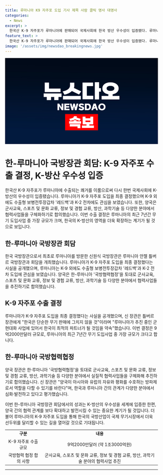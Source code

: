 ```yaml
---
title: 루마니아 K9 자주포 도입 기사 제목 사람 클릭 명사 대명사
categories:
  - News
excerpt: >
  한국산 K-9 자주포가 루마니아에 판매되어 국제사회에 한국 방산 우수성이 입증됐다. 루마니아는 K-9 외에도 레드백과 K-2 전차에도 관심을 보이고 있으며, 양국은 군사교육부터 과학기술까지 다양한 분야에서 협력하고자 합의했다. 신 장관은 한·루마니아 국방협력협정을 기반으로 미래 협력사업을 추진할 것으로 밝혔다. 이러한 협력으로 양국은 아시아와 유럽의 평화와 안전을 위해 협력할 수 있을 것으로 전망된다.
feature_text: >
  한국산 K-9 자주포가 루마니아에 판매되어 국제사회에 한국 방산 우수성이 입증됐다. 루마니아는 K-9 외에도 레드백과 K-2 전차에도 관심을 보이고 있으며, 양국은 군사교육부터 과학기술까지 다양한 분야에서 협력하고자 합의했다. 신 장관은 한·루마니아 국방협력협정을 기반으로 미래 협력사업을 추진할 것으로 밝혔다. 이러한 협력으로 양국은 아시아와 유럽의 평화와 안전을 위해 협력할 수 있을 것으로 전망된다.
image: '/assets/img/newsdao_breakingnews.jpg'
---
```


<p><img src="/assets/img/newsdao_breakingnews.jpg" alt="firstkoreanews 속보" /></p>

<h1>한-루마니아 국방장관 회담: K-9 자주포 수출 결정, K-방산 우수성 입증</h1>

<p data-ke-size="size16">한국산 K-9 자주포가 루마니아에 수출되는 쾌거를 이룸으로써 다시 한번 국제사회에 K-방산의 우수성이 입증됐습니다. 루마니아가 K-9 자주포 도입을 최종 결정했으며 K-9 외에도 수출형 보병전투장갑차 '레드백'과 K-2 전차에도 관심을 보였습니다. 또한, 양국은 군사교육, 스포츠 및 문화 교류, 정보 및 경험 교류, 방산, 과학기술 등 다양한 분야에서 협력사업들을 구체화하기로 합의했습니다. 이번 수출 결정은 루마니아의 최근 7년간 무기 도입사업 중 가장 규모가 크며, 한국의 K-방산의 영역을 더욱 확장하는 계기가 될 것으로 보입니다.</p>

<h2 data-ke-size="size26">한-루마니아 국방장관 회담</h2>

<p data-ke-size="size16">한국 국방장관으로서 최초로 루마니아를 방문한 신원식 국방장관은 루마니아 안젤 틀버르 국방장관과 회담을 개최했습니다. 루마니아가 K-9 자주포 도입을 최종 결정했다는 사실을 공개했으며, 루마니아는 K-9 외에도 수출형 보병전투장갑차 '레드백'과 K-2 전차 도입에 관심을 보였습니다. 양국은 한-루마니아 '국방협력협정'을 토대로 군사교육, 스포츠 및 문화 교류, 정보 및 경험 교류, 방산, 과학기술 등 다양한 분야에서 협력사업들을 추진하기로 합의했습니다.</p>

<h2 data-ke-size="size26">K-9 자주포 수출 결정</h2>

<p data-ke-size="size16">루마니아가 K-9 자주포 도입을 최종 결정했다는 사실을 공개했으며, 신 장관은 틀버르 장관에게 "한국은 단순한 무기 판매에 그치지 않을 것"이라며 "루마니아가 추진 중인 군 현대화 사업에 있어서 한국이 최적의 파트너가 될 것임을 약속"했습니다. 이번 결정은 9억2000만달러 규모로, 루마니아의 최근 7년간 무기 도입사업 중 가장 규모가 크다고 합니다.</p>

<h2 data-ke-size="size26">한-루마니아 국방협력협정</h2>

<p data-ke-size="size16">양국 장관은 한·루마니아 '국방협력협정'을 토대로 군사교육, 스포츠 및 문화 교류, 정보 및 경험 교류, 방산, 과학기술 등 다양한 분야에서 실질적 협력사업들을 구체화해 추진하기로 합의했습니다. 신 장관은 "양국이 아시아와 유럽의 자유와 평화를 수호하는 방파제로서 역할을 다할 수 있기를 바란다"며, 한국과 루마니아 간의 관계가 다양한 분야에서 심화·발전하고 있다고 평가했습니다.</p>

<p data-ke-size="size16">이번 한-루마니아 국방장관 회담에서의 성과는 K-방산의 우수성을 세계에 입증한 한편, 양국 간의 협력 관계를 보다 확대하고 발전시킬 수 있는 중요한 계기가 될 것입니다. 더불어 루마니아의 K-9 자주포 도입을 통해 한국의 국방산업이 국제 무기시장에서 더욱 선두위를 달리할 수 있는 길을 열어갈 것으로 기대됩니다.</p>

<table>
  <tr>
    <td style="text-align: center; height: 17px;"><b>구분</b></td>
    <td style="text-align: center; height: 17px;"><b>내용</b></td>
  </tr>
  <tr>
    <td style="text-align: center;">K-9 자주포 수출 규모</td>
    <td style="text-align: center;">9억2000만달러 (약 1조3000억원)</td>
  </tr>
  <tr>
    <td style="text-align: center;">국방협력 협정 합의 사항</td>
    <td style="text-align: center;">군사교육, 스포츠 및 문화 교류, 정보 및 경험 교류, 방산, 과학기술 분야의 협력사업 추진</td>
  </tr>
</table>

<hr>

<p data-ke-size="size16">&nbsp;</p>

